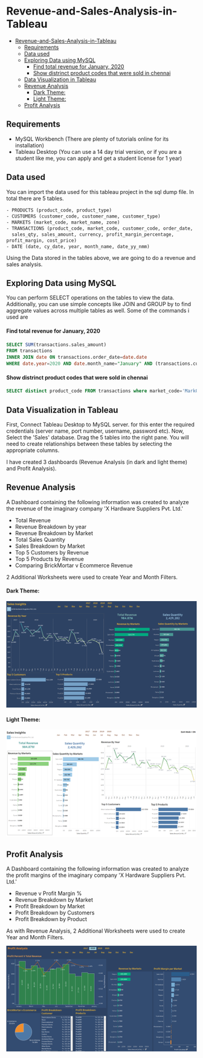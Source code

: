 # Revenue-and-Sales-Analysis-in-Tableau

- [Revenue-and-Sales-Analysis-in-Tableau](#revenue-and-sales-analysis-in-tableau)
  * [Requirements](#requirements)
  * [Data used](#data-used)
  * [Exploring Data using MySQL](#exploring-data-using-mysql)
      - [Find total revenue for January, 2020](#find-total-revenue-for-january--2020)
      - [Show distrinct product codes that were sold in chennai](#show-distrinct-product-codes-that-were-sold-in-chennai)
  * [Data Visualization in Tableau](#data-visualization-in-tableau)
  * [Revenue Analysis](#revenue-analysis)
      - [Dark Theme:](#dark-theme-)
      - [Light Theme:](#light-theme-)
  * [Profit Analysis](#profit-analysis)


## Requirements
- MySQL Workbench (There are plenty of tutorials online for its installation)
- Tableau Desktop (You can use a 14 day trial version, or if you are a student like me, you can apply and get a student license for 1 year)

## Data used
You can import the data used for this tableau project in the sql dump file. In total there are 5 tables.
```
- PRODUCTS (product_code, product_type)
- CUSTOMERS (customer_code, customer_name, customer_type)
- MARKETS (market_code, market_name, zone)
- TRANSACTIONS (product_code, market_code, customer_code, order_date, 
  sales_qty, sales_amount, currency, profit_margin_percentage, profit_margin, cost_price)
- DATE (date, cy_date, year, month_name, date_yy_nmm)
```

Using the Data stored in the tables above, we are going to do a revenue and sales analysis. 


## Exploring Data using MySQL
You can perform SELECT operations on the tables to view the data. Additionally, you can use simple concepts like JOIN and GROUP by to find aggregate values across multiple tables as well.
Some of the commands i used are


#### Find total revenue for January, 2020
```sql
SELECT SUM(transactions.sales_amount) 
FROM transactions 
INNER JOIN date ON transactions.order_date=date.date 
WHERE date.year=2020 AND date.month_name="January" AND (transactions.currency="INR\r" OR transactions.currency="USD\r")`
```

#### Show distrinct product codes that were sold in chennai
```sql
SELECT distinct product_code FROM transactions where market_code='Mark001'
```


## Data Visualization in Tableau 

First, Connect Tableau Desktop to MySQL server. for this enter the required credentials (server name, port number, username, password etc).
Now, Select the 'Sales' database. Drag the 5 tables into the right pane. You will need to create relationships between these tables by selecting the appropriate columns.

I have created 3 dashboards (Revenue Analysis (in dark and light theme) and Profit Analysis). 

## Revenue Analysis
A Dashboard containing the following information was created to analyze the revenue of the imaginary company 'X Hardware Suppliers Pvt. Ltd.'
- Total Revenue
- Revenue Breakdown by year
- Revenue Breakdown by Market
- Total Sales Quantity
- Sales Breakdown by Market
- Top 5 Customers by Revenue
- Top 5 Products by Revenue
- Comparing BrickMortar v Ecommerce Revenue

2 Additional Worksheets were used to create Year and Month Filters.

#### Dark Theme: 
![My Image](Screenshots/revenue.png)

#### Light Theme:
![My Image](Screenshots/revenuelight.png)


## Profit Analysis
A Dashboard containing the following information was created to analyze the profit margins of the imaginary company 'X Hardware Suppliers Pvt. Ltd.'
- Revenue v Profit Margin % 
- Revenue Breakdown by Market
- Profit Breakdown by Market
- Profit Breakdown by Customers
- Profit Breakdown by Product

As with Revenue Analysis, 2 Additional Worksheets were used to create Year and Month Filters.

![My Image](Screenshots/profit.png)




